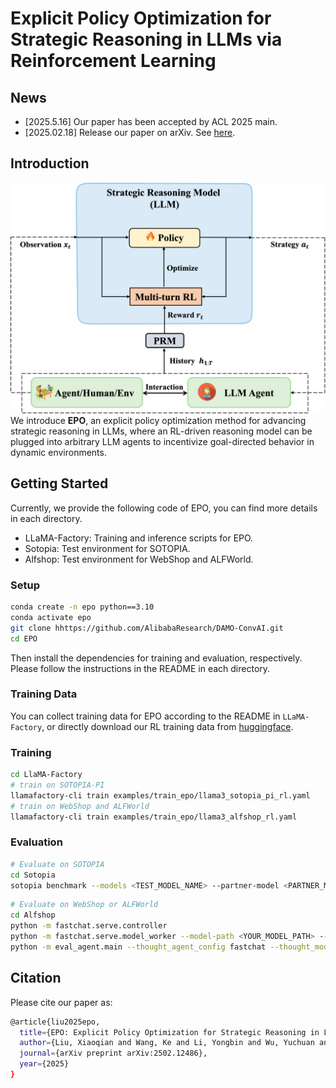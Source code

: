 # Explicit Policy Optimization for Strategic Reasoning in LLMs via Reinforcement Learning

## News
- [2025.5.16] Our paper has been accepted by ACL 2025 main.
- [2025.02.18] Release our paper on arXiv. See [here](https://arxiv.org/abs/2502.12486).

## Introduction

![image](./architecture.png)
We introduce **EPO**, an explicit policy optimization method for advancing strategic reasoning in LLMs, where an RL-driven reasoning model can be plugged into arbitrary LLM agents to incentivize goal-directed behavior in dynamic environments.

## Getting Started

Currently, we provide the following code of EPO, you can find more details in each directory.

- LLaMA-Factory: Training and inference scripts for EPO.
- Sotopia: Test environment for SOTOPIA.
- Alfshop: Test environment for WebShop and ALFWorld.

### Setup
```bash
conda create -n epo python==3.10
conda activate epo
git clone hhttps://github.com/AlibabaResearch/DAMO-ConvAI.git
cd EPO
```
Then install the dependencies for training and evaluation, respectively. Please follow the instructions in the README in each directory.

### Training Data

You can collect training data for EPO according to the README in `LLaMA-Factory`, or directly download our RL training data from [huggingface](https://huggingface.co/datasets/Tongyi-ConvAI/EPO-RL-data).

### Training
```bash
cd LlaMA-Factory
# train on SOTOPIA-PI
llamafactory-cli train examples/train_epo/llama3_sotopia_pi_rl.yaml
# train on WebShop and ALFWorld
llamafactory-cli train examples/train_epo/llama3_alfshop_rl.yaml
```

### Evaluation
```bash
# Evaluate on SOTOPIA
cd Sotopia
sotopia benchmark --models <TEST_MODEL_NAME> --partner-model <PARTNER_MODEL-NAME>  --evaluator-model gpt-4o --strategy-model <REASON_MODEL_NAME> --strategy-model-partner <REASON_MODEL_NAME> --batch-size <BATCH_SIZE> --task all --trial-id <TRIAL_NUMBER>
```
```bash
# Evaluate on WebShop or ALFWorld
cd Alfshop
python -m fastchat.serve.controller
python -m fastchat.serve.model_worker --model-path <YOUR_MODEL_PATH> --port 21002 --worker-address http://localhost:21002 # You can edit the port number
python -m eval_agent.main --thought_agent_config fastchat --thought_model_name <REASON_MODEL_NAME> --action_agent_config openai --action_model_name <ACTION_MODEL_NAME> --exp_config <TASK_NAME> --split test --verbose
```


## Citation

Please cite our paper as:

```bash
@article{liu2025epo,
  title={EPO: Explicit Policy Optimization for Strategic Reasoning in LLMs via Reinforcement Learning},
  author={Liu, Xiaoqian and Wang, Ke and Li, Yongbin and Wu, Yuchuan and Ma, Wentao and Kong, Aobo and Huang, Fei and Jiao, Jianbin and Zhang, Junge},
  journal={arXiv preprint arXiv:2502.12486},
  year={2025}
}
``` 
